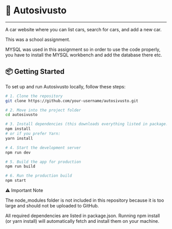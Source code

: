 # 🚗 Autosivusto

---
A car website where you can list cars, search for cars, and add a new car.

This was a school assignment.

MYSQL was used in this assignment so in order to use the code properly, you have to install the MYSQL workbench and add the database there etc.

## 📦 Getting Started

To set up and run Autosivusto locally, follow these steps:

```bash
# 1. Clone the repository
git clone https://github.com/your-username/autosivusto.git

# 2. Move into the project folder
cd autosivusto

# 3. Install dependencies (this downloads everything listed in package.json)
npm install
# or if you prefer Yarn:
yarn install

# 4. Start the development server
npm run dev

# 5. Build the app for production
npm run build

# 6. Run the production build
npm start

````
⚠️ Important Note

The node_modules folder is not included in this repository because it is too large and should not be uploaded to GitHub.

All required dependencies are listed in package.json.
Running npm install (or yarn install) will automatically fetch and install them on your machine.
